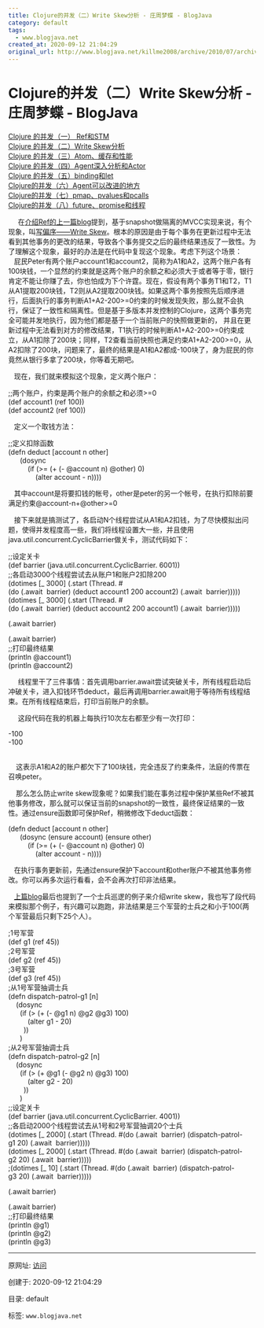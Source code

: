 ```yaml
---
title: Clojure的并发（二）Write Skew分析 - 庄周梦蝶 - BlogJava
category: default
tags: 
  - www.blogjava.net
created_at: 2020-09-12 21:04:29
original_url: http://www.blogjava.net/killme2008/archive/2010/07/archive/2010/07/17/326362.html
---
```



# Clojure的并发（二）Write Skew分析 - 庄周梦蝶 - BlogJava

[Clojure 的并发（一） Ref和STM](http://www.blogjava.net/killme2008/archive/2010/07/archive/2010/07/archive/2010/07/14/326027.html)  
[Clojure 的并发（二）Write Skew分析](http://www.blogjava.net/killme2008/archive/2010/07/archive/2010/07/archive/2010/07/17/326362.html)  
[Clojure 的并发（三）Atom、缓存和性能](http://www.blogjava.net/killme2008/archive/2010/07/archive/2010/07/archive/2010/07/17/326389.html)  
[Clojure 的并发（四）Agent深入分析和Actor](http://www.blogjava.net/killme2008/archive/2010/07/archive/2010/07/archive/2010/07/19/326540.html)  
[Clojure 的并发（五）binding和let](http://www.blogjava.net/killme2008/archive/2010/07/archive/2010/07/archive/2010/07/23/326976.html)  
[Clojure的并发（六）Agent可以改进的地方](http://www.blogjava.net/killme2008/archive/2010/07/30/327606.html "Clojure的并发（六）Agent可以改进的地方")  
[Clojure的并发（七）pmap、pvalues和pcalls](http://www.blogjava.net/killme2008/archive/2010/08/04/327985.html "Clojure的并发（七）pmap、pvalues和pcalls")  
[Clojure的并发（八）future、promise和线程](http://www.blogjava.net/killme2008/archive/2010/08/08/328230.html "Clojure的并发（八）future、promise和线程")  
  
     在[介绍Ref的上一篇blog](http://www.blogjava.net/killme2008/archive/2010/07/14/326027.html)提到，基于snapshot做隔离的MVCC实现来说，有个现象，叫[写偏序——Write Skew](http://en.wikipedia.org/wiki/Snapshot_isolation)。根本的原因是由于每个事务在更新过程中无法看到其他事务的更改的结果，导致各个事务提交之后的最终结果违反了一致性。为了理解这个现象，最好的办法是在代码中复现这个现象。考虑下列这个场景：  
   屁民Peter有两个账户account1和account2，简称为A1和A2，这两个账户各有100块钱，一个显然的约束就是这两个账户的余额之和必须大于或者等于零，银行肯定不能让你赚了去，你也怕成为下个许霆。现在，假设有两个事务T1和T2，T1从A1提取200块钱，T2则从A2提取200块钱。如果这两个事务按照先后顺序进行，后面执行的事务判断A1+A2-200>=0约束的时候发现失败，那么就不会执行，保证了一致性和隔离性。但是基于多版本并发控制的Clojure，这两个事务完全可能并发地执行，因为他们都是基于一个当前账户的快照做更新的， 并且在更新过程中无法看到对方的修改结果，T1执行的时候判断A1+A2-200>=0约束成立，从A1扣除了200块；同样，T2查看当前快照也满足约束A1+A2-200>=0，从A2扣除了200块，问题来了，最终的结果是A1和A2都成-100块了，身为屁民的你竟然从银行多拿了200块，你等着无期吧。  
  
   现在，我们就来模拟这个现象，定义两个账户：  
  

;;两个账户，约束是两个账户的余额之和必须\>=0  
(def account1 (ref 100))  
(def account2 (ref 100))

  
   定义一个取钱方法：  

;;定义扣除函数  
(defn deduct \[account n other\]  
      (dosync   
          (if (\>= (+ (\- @account n) @other) 0)  
              (alter account \- n))))

  
   其中account是将要扣钱的帐号，other是peter的另一个帐号，在执行扣除前要满足约束@account-n+@other>=0  
  
   接下来就是搞测试了，各启动N个线程尝试从A1和A2扣钱，为了尽快模拟出问题，使得并发程度高一些，我们将线程设置大一些，并且使用java.util.concurrent.CyclicBarrier做关卡，测试代码如下：  
  

;;设定关卡  
(def barrier (java.util.concurrent.CyclicBarrier. 6001))  
;;各启动3000个线程尝试去从账户1和账户2扣除200  
(dotimes \[\_ 3000\] (.start (Thread. #(do (.await  barrier) (deduct account1 200 account2) (.await  barrier)))))  
(dotimes \[\_ 3000\] (.start (Thread. #(do (.await  barrier) (deduct account2 200 account1) (.await  barrier)))))  
  
(.await barrier)  
  
(.await barrier)  
;;打印最终结果  
(println @account1)  
(println @account2)

  
     线程里干了三件事情：首先调用barrier.await尝试突破关卡，所有线程启动后冲破关卡，进入扣钱环节deduct，最后再调用barrier.await用于等待所有线程结束。在所有线程结束后，打印当前账户的余额。  
  
     这段代码在我的机器上每执行10次左右都至少有一次打印：  

\-100  
\-100

     
    这表示A1和A2的账户都欠下了100块钱，完全违反了约束条件，法庭的传票在召唤peter。  
  
    那么怎么防止write skew现象呢？如果我们能在事务过程中保护某些Ref不被其他事务修改，那么就可以保证当前的snapshot的一致性，最终保证结果的一致性。通过ensure函数即可保护Ref，稍微修改下deduct函数：  

(defn deduct \[account n other\]  
      (dosync (ensure account) (ensure other)  
          (if (\>= (+ (\- @account n) @other) 0)  
              (alter account \- n))))

  
   在执行事务更新前，先通过ensure保护下account和other账户不被其他事务修改。你可以再多次运行看看，会不会再次打印非法结果。  
  
   [上篇blog](http://www.blogjava.net/killme2008/archive/2010/07/14/326027.html)最后也提到了一个士兵巡逻的例子来介绍write skew，我也写了段代码来模拟那个例子，有兴趣可以跑跑，非法结果是三个军营的士兵之和小于100(两个军营最后只剩下25个人）。  
  

;1号军营  
(def g1 (ref 45))  
;2号军营  
(def g2 (ref 45))  
;3号军营  
(def g3 (ref 45))  
;从1号军营抽调士兵  
(defn dispatch\-patrol\-g1 \[n\]  
    (dosync   
      (if (\> (+ (\- @g1 n) @g2 @g3) 100)  
          (alter g1 \- 20)  
        ))  
      )  
;从2号军营抽调士兵  
(defn dispatch\-patrol\-g2 \[n\]  
    (dosync   
      (if (\> (+ @g1 (\- @g2 n) @g3) 100)  
          (alter g2 \- 20)  
        ))  
      )  
;;设定关卡  
(def barrier (java.util.concurrent.CyclicBarrier. 4001))  
;;各启动2000个线程尝试去从1号和2号军营抽调20个士兵  
(dotimes \[\_ 2000\] (.start (Thread. #(do (.await  barrier) (dispatch-patrol-g1 20) (.await  barrier)))))  
(dotimes \[\_ 2000\] (.start (Thread. #(do (.await  barrier) (dispatch-patrol-g2 20) (.await  barrier)))))  
;(dotimes \[\_ 10\] (.start (Thread. #(do (.await  barrier) (dispatch-patrol-g3 20) (.await  barrier)))))  
  
(.await barrier)  
  
(.await barrier)  
;;打印最终结果  
(println @g1)  
(println @g2)  
(println @g3)

---------------------------------------------------


原网址: [访问](http://www.blogjava.net/killme2008/archive/2010/07/archive/2010/07/17/326362.html)

创建于: 2020-09-12 21:04:29

目录: default

标签: `www.blogjava.net`

